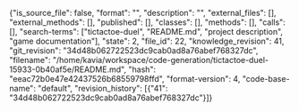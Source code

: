 {"is_source_file": false, "format": "", "description": "", "external_files": [], "external_methods": [], "published": [], "classes": [], "methods": [], "calls": [], "search-terms": ["tictactoe-duel", "README.md", "project description", "game documentation"], "state": 2, "file_id": 22, "knowledge_revision": 41, "git_revision": "34d48b062722523dc9cab0ad8a76abef768327dc", "filename": "/home/kavia/workspace/code-generation/tictactoe-duel-15933-0b40af5e/README.md", "hash": "eeac72b0e47e42437526b68559798ffd", "format-version": 4, "code-base-name": "default", "revision_history": [{"41": "34d48b062722523dc9cab0ad8a76abef768327dc"}]}